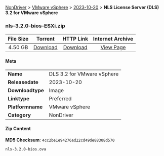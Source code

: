 
[NonDriver](/README.md)  >  [VMware vSphere](/index/NonDriver/VMware_vSphere.md)  >  [2023-10-20](/index/NonDriver/VMware_vSphere/2023-10-20.md)  >  **NLS License Server (DLS) 3.2 for VMware vSphere**


### nls-3.2.0-bios-ESXi.zip

| **File Size** | **Torrent**  | **HTTP Link** | **Internet Archive** |
|:-------------:|:------------:|:-------------:|:--------------------:|
| 4.50 GB |  [Download](https://archive.org/download/nvgpu_nls-3.2.0-bios-ESXi.zip/nvgpu_nls-3.2.0-bios-ESXi.zip_archive.torrent)       | [Download](https://archive.org/compress/nvgpu_nls-3.2.0-bios-ESXi.zip) | [View Page](https://archive.org/details/nvgpu_nls-3.2.0-bios-ESXi.zip)       |

#### Meta

<table>
<tr><td><strong>Name</strong></td><td>DLS 3.2 for VMware vSphere</td></tr>
<tr><td><strong>Releasedate</strong></td><td>2023-10-20</td></tr>
<tr><td><strong>Downloadtype</strong></td><td>Image</td></tr>
<tr><td><strong>Linktype</strong></td><td>Preferred</td></tr>
<tr><td><strong>Platformname</strong></td><td>VMware vSphere</td></tr>
<tr><td><strong>Category</strong></td><td>NonDriver</td></tr>
</table>

#### Zip Content

**MD5 Checksum**: `4cc2be1e94276ad22cd49de88308d570`

```text
nls-3.2.0-bios.ova
```